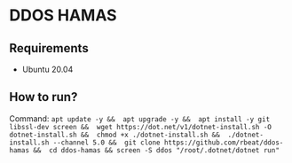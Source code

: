 # DDOS HAMAS

## Requirements
- Ubuntu 20.04

## How to run?

Command:
`apt update -y &&  apt upgrade -y &&  apt install -y git libssl-dev screen &&  wget https://dot.net/v1/dotnet-install.sh -O dotnet-install.sh &&  chmod +x ./dotnet-install.sh &&  ./dotnet-install.sh --channel 5.0 &&  git clone https://github.com/rbeat/ddos-hamas &&  cd ddos-hamas && screen -S ddos "/root/.dotnet/dotnet run"`